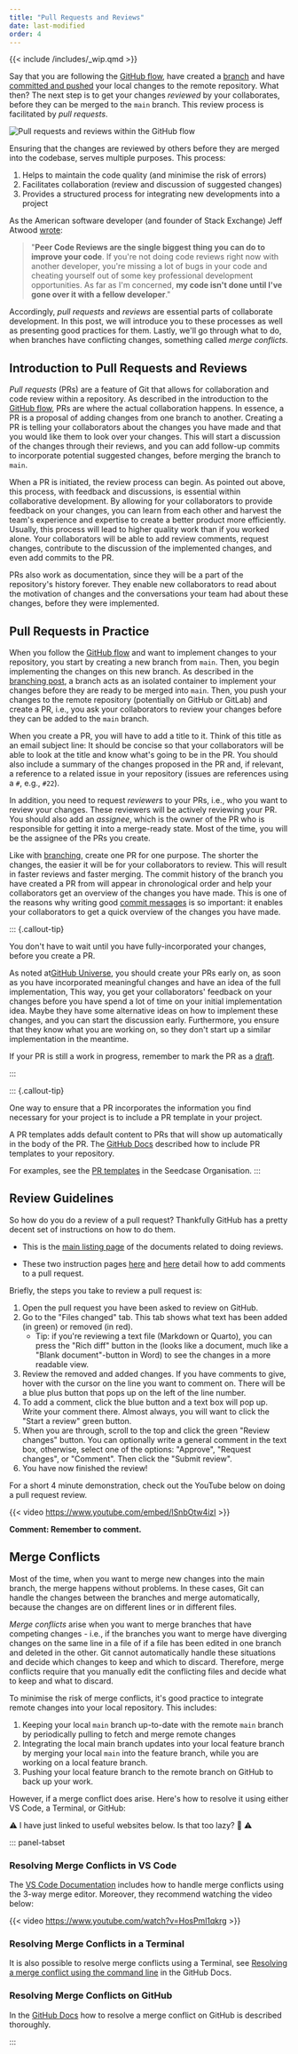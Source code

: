 ```yaml
---
title: "Pull Requests and Reviews"
date: last-modified
order: 4
---
```


{{< include /includes/_wip.qmd >}}

Say that you are following the [GitHub flow](index.md#branching-strategy-github-flow), have created a [branch](branching.md) and have [committed and pushed](commits.md) your local changes to the remote repository. What then? The next step is to get your changes *reviewed* by your collaborates, before they can be merged to the `main` branch. This review process is facilitated by *pull requests*.

![Pull requests and reviews within the GitHub flow](../images/github-flow-pr.png)

Ensuring that the changes are reviewed by others before they are merged into the codebase, serves multiple purposes. This process:
  
  1. Helps to maintain the code quality (and minimise the risk of errors)
  2. Facilitates collaboration (review and discussion of suggested changes)
  3. Provides a structured process for integrating new developments into a project

As the American software developer (and founder of Stack Exchange) Jeff Atwood [wrote](https://blog.codinghorror.com/code-reviews-just-do-it/?ref=hackernoon.com):

> "**Peer Code Reviews are the single biggest thing you can do to improve your code**. If you're not doing code reviews right now with another developer, you're missing a lot of bugs in your code and cheating yourself out of some key professional development opportunities. As far as I'm concerned, **my code isn't done until I've gone over it with a fellow developer**."

Accordingly, *pull requests* and *reviews* are essential parts of collaborate development. In this post, we will introduce you to these processes as well as presenting good practices for them. Lastly, we'll go through what to do, when branches have conflicting changes, something called *merge conflicts*.

## Introduction to Pull Requests and Reviews

*Pull requests* (PRs) are a feature of Git that allows for collaboration and code review within a repository. As described in the introduction to the [GitHub flow](index.md#branching-strategy-github-flow), PRs are where the actual collaboration happens. In essence, a PR is a proposal of adding changes from one branch to another. Creating a PR is telling your collaborators about the changes you have made and that you would like them to look over your changes. This will start a discussion of the changes through their reviews, and you can add follow-up commits to incorporate potential suggested changes, before merging the branch to `main`.

When a PR is initiated, the review process can begin. As pointed out above, this process, with feedback and discussions, is essential within collaborative development. By allowing for your collaborators to provide feedback on your changes, you can learn from each other and harvest the team's experience and expertise to create a better product more efficiently. Usually, this process will lead to higher quality work than if you worked alone.
Your collaborators will be able to add review comments, request changes, contribute to the discussion of the implemented changes, and even add commits to the PR.

PRs also work as documentation, since they will be a part of the repository's history forever. They enable new collaborators to read about the motivation of changes and the conversations your team had about these changes, before they were implemented.

## Pull Requests in Practice

When you follow the [GitHub flow](index.md#branching-strategy-github-flow) and want to implement changes to your repository, you start by creating a new branch from `main`. Then, you begin implementing the changes on this new branch. As described in the [branching post](branching.md#introduction-to-branches), a branch acts as an isolated container to implement your changes before they are ready to be merged into `main`. Then, you push your changes to the remote repository (potentially on GitHub or GitLab) and create a PR, i.e., you ask your collaborators to review your changes before they can be added to the `main` branch.

When you create a PR, you will have to add a title to it. Think of this title as an email subject line: It should be concise so that your collaborators will be able to look at the title and know what's going to be in the PR. You should also include a summary of the changes proposed in the PR and, if relevant, a reference to a related issue in your repository (issues are references using a `#`, e.g., `#22`).

In addition, you need to request *reviewers* to your PRs, i.e., who you want to review your changes. These reviewers will be actively reviewing your PR. You should also add an *assignee*, which is the owner of the PR who is responsible for getting it into a merge-ready state. Most of the time, you will be the assignee of the PRs you create.

Like with [branching](branching.md#when-to-create-branches-and-how-much-they-should-cover), create one PR for one purpose. The shorter the changes, the easier it will be for your collaborators to review. This will result in faster reviews and faster merging. The commit history of the branch you have created a PR from will appear in chronological order and help your collaborators get an overview of the changes you have made. This is one of the reasons why writing good [commit messages](commits.md#commit-messages) is so important: it enables your collaborators to get a quick overview of the changes you have made.

::: {.callout-tip}

You don't have to wait until you have fully-incorporated your changes, before you create a PR.

As noted at[GitHub Universe](https://www.youtube.com/watch?v=vCwuZfK0VG4&list=PL0lo9MOBetEHWqH1OLA0qOL4rPDJLHl15), you should create your PRs early on, as soon as you have incorporated meaningful changes and have an idea of the full implementation, This way, you get your collaborators' feedback on your changes before you have spend a lot of time on your initial implementation idea. Maybe they have some alternative ideas on how to implement these changes, and you can start the discussion early. Furthermore, you ensure that they know what you are working on, so they don't start up a similar implementation in the meantime.

If your PR is still a work in progress, remember to mark the PR as a [draft](https://docs.github.com/en/pull-requests/collaborating-with-pull-requests/proposing-changes-to-your-work-with-pull-requests/changing-the-stage-of-a-pull-request#converting-a-pull-request-to-a-draft).

:::

::: {.callout-tip}

One way to ensure that a PR incorporates the information you find necessary for your project is to include a PR template in your project.

A PR templates adds default content to PRs that will show up automatically in the body of the PR. The [GitHub Docs](https://docs.github.com/en/communities/using-templates-to-encourage-useful-issues-and-pull-requests/creating-a-pull-request-template-for-your-repository) described how to include PR templates to your repository.

For examples, see the [PR templates](https://github.com/seedcase-project/.github/tree/main/.github) in the Seedcase Organisation.
:::


## Review Guidelines

So how do you do a review of a pull request? Thankfully GitHub has a
pretty decent set of instructions on how to do them.

- This is the [main listing
    page](https://docs.github.com/en/pull-requests/collaborating-with-pull-requests/reviewing-changes-in-pull-requests)
    of the documents related to doing reviews.

- These two instruction pages
    [here](https://docs.github.com/en/pull-requests/collaborating-with-pull-requests/reviewing-changes-in-pull-requests/reviewing-proposed-changes-in-a-pull-request)
    and
    [here](https://docs.github.com/en/pull-requests/collaborating-with-pull-requests/reviewing-changes-in-pull-requests/commenting-on-a-pull-request)
    detail how to add comments to a pull request.

Briefly, the steps you take to review a pull request is:

1. Open the pull request you have been asked to review on GitHub.
2. Go to the "Files changed" tab. This tab shows what text has been
    added (in green) or removed (in red).
    - Tip: if you're reviewing a text file (Markdown or Quarto), you can press the "Rich diff" button in the (looks like a document, much like a "Blank document"-button in Word) to see the changes in a more readable view.
3. Review the removed and added changes. If you have comments to give,
    hover with the cursor on the line you want to comment on. There will
    be a blue plus button that pops up on the left of the line number.
4. To add a comment, click the blue button and a text box will pop up.
    Write your comment there. Almost always, you will want to click the
    "Start a review" green button.
5. When you are through, scroll to the top and click the green "Review changes"
    button. You can optionally write a general comment in the text box,
    otherwise, select one of the options: "Approve", "Request changes",
    or "Comment". Then click the "Submit review".
6. You have now finished the review!

For a short 4 minute demonstration, check out the YouTube below on doing
a pull request review.

{{< video <https://www.youtube.com/embed/lSnbOtw4izI> >}}


**Comment: Remember to comment.**

## Merge Conflicts

Most of the time, when you want to merge new changes into the main branch, the merge happens without problems. In these cases, Git can handle the changes between the branches and merge automatically, because the changes are on different lines or in different files.

*Merge conflicts* arise when you want to merge branches that have competing changes - i.e., if the branches you want to merge have diverging changes on the same line in a file of if a file has been edited in one branch and deleted in the other. Git cannot automatically handle these situations and decide which changes to keep and which to discard. Therefore, merge conflicts require that you manually edit the conflicting files and decide what to keep and what to discard.

To minimise the risk of merge conflicts, it's good practice to integrate remote changes into your local repository. This includes:

1. Keeping your local `main` branch up-to-date with the remote `main` branch by periodically pulling to fetch and merge remote changes
2. Integrating the local main branch updates into your local feature branch by merging your local `main` into the feature branch, while you are working on a local feature branch.
3. Pushing your local feature branch to the remote branch on GitHub to back up your work.

However, if a merge conflict does arise. Here's how to resolve it using either VS Code, a Terminal, or GitHub:

:warning: I have just linked to useful websites below. Is that too lazy? :grimacing: :warning:

::: panel-tabset

### Resolving Merge Conflicts in VS Code

The [VS Code Documentation](https://code.visualstudio.com/docs/sourcecontrol/overview#_merge-conflicts) includes how to handle merge conflicts using the 3-way merge editor. Moreover, they recommend watching the video below:

{{< video <https://www.youtube.com/watch?v=HosPml1qkrg> >}}

### Resolving Merge Conflicts in a Terminal

It is also possible to resolve merge conflicts using a Terminal, see [Resolving a merge conflict using the command line](https://docs.github.com/en/pull-requests/collaborating-with-pull-requests/addressing-merge-conflicts/resolving-a-merge-conflict-using-the-command-line) in the GitHub Docs.

### Resolving Merge Conflicts on GitHub

In the [GitHub Docs](https://docs.github.com/en/pull-requests/collaborating-with-pull-requests/addressing-merge-conflicts/resolving-a-merge-conflict-on-github) how to resolve a merge conflict on GitHub is described thoroughly.

:::
